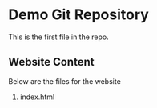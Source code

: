 # Demo Git Repository

This is the first file in the repo.

## Website Content

Below are the files for the website

1. index.html
